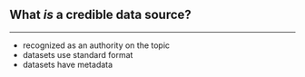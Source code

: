 ## What *is* a credible data source?

----
  
  - recognized as an authority on the topic
  - datasets use standard format
  - datasets have metadata
